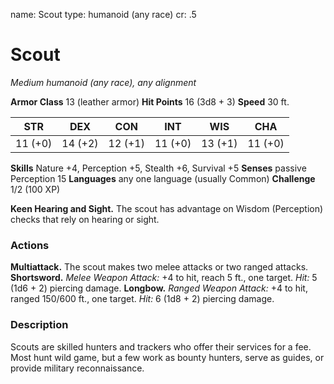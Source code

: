 name: Scout
type: humanoid (any race)
cr: .5

# Scout
_Medium humanoid (any race), any alignment_

**Armor Class** 13 (leather armor)
**Hit Points** 16 (3d8 + 3)
**Speed** 30 ft.

| STR     | DEX     | CON     | INT     | WIS     | CHA     |
|---------|---------|---------|---------|---------|---------|
| 11 (+0) | 14 (+2) | 12 (+1) | 11 (+0) | 13 (+1) | 11 (+0) |

**Skills** Nature +4, Perception +5, Stealth +6, Survival +5
**Senses** passive Perception 15
**Languages** any one language (usually Common)
**Challenge** 1/2 (100 XP)

**Keen Hearing and Sight.** The scout has advantage on Wisdom (Perception) checks that rely on hearing or sight.

### Actions
**Multiattack.** The scout makes two melee attacks or two ranged attacks.
**Shortsword.** _Melee Weapon Attack:_ +4 to hit, reach 5 ft., one target. _Hit:_ 5 (1d6 + 2) piercing damage.
**Longbow.** _Ranged Weapon Attack:_ +4 to hit, ranged 150/600 ft., one target. _Hit:_ 6 (1d8 + 2) piercing damage.

### Description
Scouts are skilled hunters and trackers who offer their services for a fee. Most hunt wild game, but a few work as bounty hunters, serve as guides, or provide military reconnaissance.
